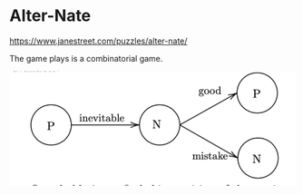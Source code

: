 # Alter-Nate

https://www.janestreet.com/puzzles/alter-nate/

The game plays is a combinatorial game.

![NP scheme](https://raw.githubusercontent.com/martinobdl/puzzles/master/jane_street/jan_20/NP_scheme.png)

